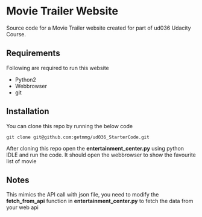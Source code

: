 # Movie Trailer Website 
Source code for a Movie Trailer website created for part of ud036 Udacity Course. 

## Requirements
Following are required to run this website
* Python2
* Webbrowser
* git

## Installation
You can clone this repo by running the below code

`git clone git@github.com:getmmg/ud036_StarterCode.git`

After cloning this repo open the **entertainment_center.py** using python IDLE and run the code. It should open the webbrowser to show the favourite list of movie

## Notes
This mimics the API call with json file, you need to modify the **fetch_from_api** function in **entertainment_center.py** to fetch the data from your web api